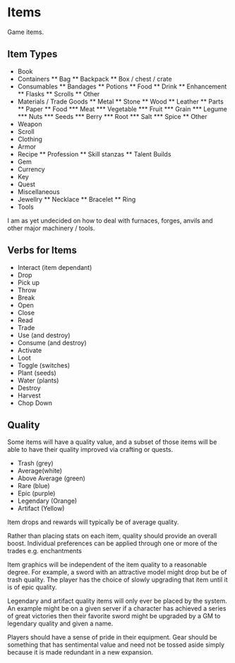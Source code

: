 # Items

Game items.

## Item Types

* Book
* Containers
** Bag
** Backpack
** Box / chest / crate
* Consumables
** Bandages
** Potions
** Food
** Drink
** Enhancement
** Flasks
** Scrolls
** Other
* Materials / Trade Goods
** Metal
** Stone
** Wood
** Leather
** Parts
** Paper
** Food
*** Meat
*** Vegetable
*** Fruit
*** Grain
*** Legume
*** Nuts
*** Seeds
*** Berry
*** Root
*** Salt
*** Spice
** Other
* Weapon
* Scroll
* Clothing
* Armor
* Recipe
** Profession
** Skill stanzas
** Talent Builds
* Gem
* Currency
* Key
* Quest
* Miscellaneous
* Jewellry
** Necklace
** Bracelet
** Ring
* Tools

I am as yet undecided on how to deal with furnaces, forges, anvils and other major machinery / tools.

## Verbs for Items

* Interact (item dependant)
* Drop
* Pick up
* Throw
* Break
* Open
* Close
* Read
* Trade
* Use (and destroy)
* Consume (and destroy)
* Activate
* Loot
* Toggle (switches)
* Plant (seeds)
* Water (plants)
* Destroy
* Harvest
* Chop Down

## Quality

Some items will have a quality value, and a subset of those items will be able to have their quality improved via crafting or quests.

* Trash (grey)
* Average(white)
* Above Average (green)
* Rare (blue)
* Epic (purple)
* Legendary (Orange)
* Artifact (Yellow)

Item drops and rewards will typically be of average quality.

Rather than placing stats on each item, quality should provide an overall boost. Individual preferences can be applied through one or more of the trades e.g. enchantments

Item graphics will be independent of the item quality to a reasonable degree. For example, a sword with an attractive model might drop but be of trash quality. The player has the choice of slowly upgrading that item until it is of epic quality.

Legendary and artifact quality items will only ever be placed by the system. An example might be on a given server if a character has achieved a series of great victories then their favorite sword might be upgraded by a GM to legendary quality and given a name.

Players should have a sense of pride in their equipment. Gear should be something that has sentimental value and need not be tossed aside simply because it is made redundant in a new expansion.
